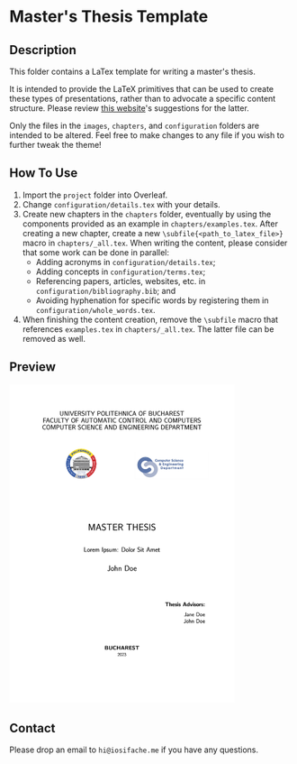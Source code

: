 # Master's Thesis Template

## Description

This folder contains a LaTex template for writing a master's thesis.

It is intended to provide the LaTeX primitives that can be used to create these types of presentations, rather than to advocate a specific content structure. Please review [this website](https://wiki.cs.pub.ro/studenti/diploma/indicatii#indicatii-pentru-realizarea-proiectului-de-diploma)'s suggestions for the latter.

Only the files in the `images`, `chapters`, and `configuration` folders are intended to be altered. Feel free to make changes to any file if you wish to further tweak the theme!

## How To Use

1. Import the `project` folder into Overleaf.
2. Change `configuration/details.tex` with your details.
3. Create new chapters in the `chapters` folder, eventually by using the components provided as an example in `chapters/examples.tex`. After creating a new chapter, create a new `\subfile{<path_to_latex_file>}` macro in `chapters/_all.tex`. When writing the content, please consider that some work can be done in parallel:
   - Adding acronyms in `configuration/details.tex`;
   - Adding concepts in `configuration/terms.tex`;
   - Referencing papers, articles, websites, etc. in `configuration/bibliography.bib`; and
   - Avoiding hyphenation for specific words by registering them in `configuration/whole_words.tex`.
4. When finishing the content creation, remove the `\subfile` macro that references `examples.tex` in `chapters/_all.tex`. The latter file can be removed as well.

## Preview

<a href="export.pdf">
    <kbd>
        <img src="preview.jpg" width="400px" alt="Preview">
    </kbd>
</a>

## Contact

Please drop an email to `hi@iosifache.me` if you have any questions.
